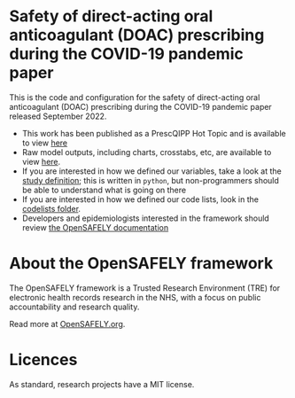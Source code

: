 # Safety of direct-acting oral anticoagulant (DOAC) prescribing during the COVID-19 pandemic paper

This is the code and configuration for the safety of direct-acting oral anticoagulant (DOAC) prescribing during the COVID-19
pandemic paper released September 2022.

* This work has been published as a PrescQIPP Hot Topic and is available to view [here](https://www.prescqipp.info/media/6290/hot-topic-safety-of-doac-prescribing-during-covid19-26.pdf)
* Raw model outputs, including charts, crosstabs, etc, are available to view [here](https://jobs.opensafely.org/prescqipp/direct-oral-anticoagulant-doac-prescribing-during-covid-19/the_effects_of_covid-19_on_doac_prescribing/outputs/).
* If you are interested in how we defined our variables, take a look at the [study definition](analysis/study_definition.py); this is written in `python`, but non-programmers should be able to understand what is going on there
* If you are interested in how we defined our code lists, look in the [codelists folder](./codelists/).
* Developers and epidemiologists interested in the framework should review [the OpenSAFELY documentation](https://docs.opensafely.org)

# About the OpenSAFELY framework

The OpenSAFELY framework is a Trusted Research Environment (TRE) for electronic
health records research in the NHS, with a focus on public accountability and
research quality.

Read more at [OpenSAFELY.org](https://opensafely.org).

# Licences
As standard, research projects have a MIT license. 
